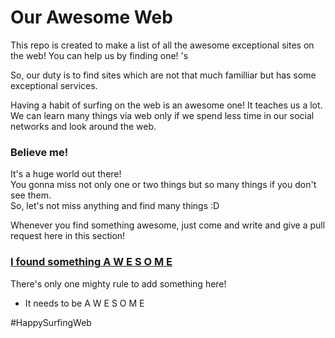 # Our Awesome Web
This repo is created to make a list of all the awesome exceptional sites on the web! You can help us by finding one! 's 

So, our duty is to find sites which are not that much familliar but has some exceptional services.

Having a habit of surfing on the web is an awesome one! It teaches us a lot. We can learn many things via web only if we spend less time in our social networks and look around the web. 

### Believe me! 
It's a huge world out there! <br>
You gonna miss not only one or two things but so many things if you don't see them. <br>
So, let's not miss anything and find many things :D <br>

Whenever you find something awesome, just come and write and give a pull request here in this section! 
### [I found something A W E S O M E](https://github.com/Meraj-Kazi/our-awesome-web/blob/master/found-something-awesome.md) 

There's only one mighty rule to add something here! <br>
* It needs to be A W E S O M E 

#HappySurfingWeb



